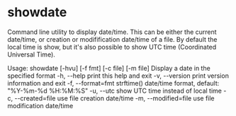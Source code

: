 # showdate
Command line utility to display date/time.
This can be either the current date/time, or creation or modifification date/time of a file.
By default the local time is show, but it's also possible to show UTC time (Coordinated Universal Time).

Usage: showdate [-hvu] [-f fmt] [-c file] [-m file]
Display a date in the specified format
  -h, --help          print this help and exit
  -v, --version       print version information and exit
  -f, --format=fmt    strftime() date/time format, default: "%Y-%m-%d %H:%M:%S"
  -u, --utc           show UTC time instead of local time
  -c, --created=file  use file creation date/time
  -m, --modified=file use file modification date/time
